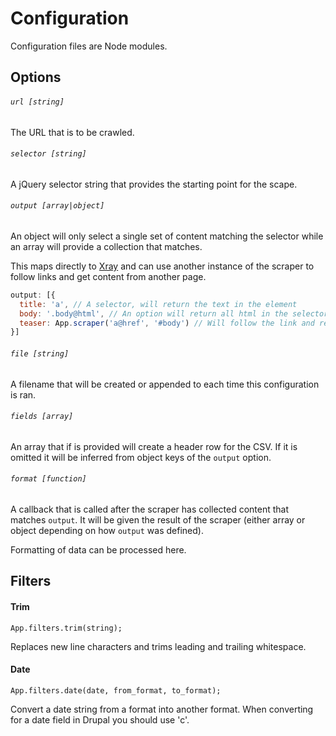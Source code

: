 # Configuration

Configuration files are Node modules.

## Options

###### `url [string]`

The URL that is to be crawled.

###### `selector [string]`

A jQuery selector string that provides the starting point for the scape.

###### `output [array|object]`

An object will only select a single set of content matching the selector while an array will provide a collection that matches.

This maps directly to [Xray](https://github.com/lapwinglabs/x-ray) and can use another instance of the scraper to follow links and get content from another page.

``` js
output: [{
  title: 'a', // A selector, will return the text in the element
  body: '.body@html', // An option will return all html in the selector
  teaser: App.scraper('a@href', '#body') // Will follow the link and return content in #body element
}]
```

###### `file [string]`

A filename that will be created or appended to each time this configuration is ran.

###### `fields [array]`

An array that if is provided will create a header row for the CSV. If it is omitted it will be inferred from object keys of the `output` option.

###### `format [function]`

A callback that is called after the scraper has collected content that matches `output`. It will be given the result of the scraper (either array or object depending on how `output` was defined).

Formatting of data can be processed here.

## Filters

#### Trim

```
App.filters.trim(string);
```

Replaces new line characters and trims leading and trailing whitespace.

#### Date

```
App.filters.date(date, from_format, to_format);
```

Convert a date string from a format into another format. When converting for a date field in Drupal you should use 'c'.

